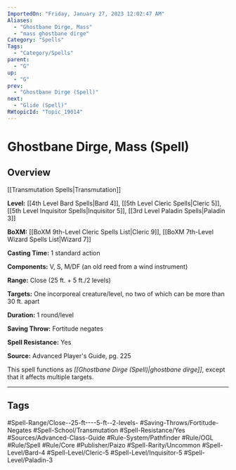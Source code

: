 ```yaml
---
ImportedOn: "Friday, January 27, 2023 12:02:47 AM"
Aliases:
  - "Ghostbane Dirge, Mass"
  - "mass ghostbane dirge"
Category: "Spells"
Tags:
  - "Category/Spells"
parent:
  - "G"
up:
  - "G"
prev:
  - "Ghostbane Dirge (Spell)"
next:
  - "Glide (Spell)"
RWtopicId: "Topic_19014"
---
```

# Ghostbane Dirge, Mass (Spell)
## Overview
[[Transmutation Spells|Transmutation]]

**Level:** [[4th Level Bard Spells|Bard 4]], [[5th Level Cleric Spells|Cleric 5]], [[5th Level Inquisitor Spells|Inquisitor 5]], [[3rd Level Paladin Spells|Paladin 3]]

**BoXM:** [[BoXM 9th-Level Cleric Spells List|Cleric 9]], [[BoXM 7th-Level Wizard Spells List|Wizard 7]]

**Casting Time:** 1 standard action

**Components:** V, S, M/DF (an old reed from a wind instrument)

**Range:** Close (25 ft. + 5 ft./2 levels)

**Targets:** One incorporeal creature/level, no two of which can be more than 30 ft. apart

**Duration:** 1 round/level

**Saving Throw:** Fortitude negates

**Spell Resistance:** Yes

**Source:** Advanced Player's Guide, pg. 225

This spell functions as *[[Ghostbane Dirge (Spell)|ghostbane dirge]]*, except that it affects multiple targets.


---
## Tags
#Spell-Range/Close--25-ft----5-ft--2-levels- #Saving-Throws/Fortitude-Negates #Spell-School/Transmutation #Spell-Resistance/Yes #Sources/Advanced-Class-Guide #Rule-System/Pathfinder #Rule/OGL #Rule/Spell #Rule/Core #Publisher/Paizo #Spell-Rarity/Uncommon #Spell-Level/Bard-4 #Spell-Level/Cleric-5 #Spell-Level/Inquisitor-5 #Spell-Level/Paladin-3

